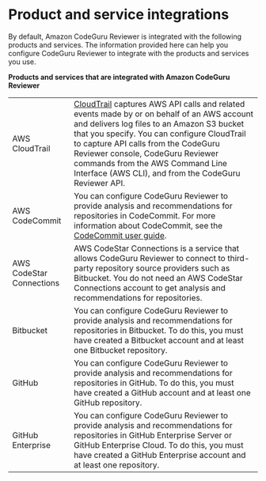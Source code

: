 # Product and service integrations<a name="integrations"></a>

By default, Amazon CodeGuru Reviewer is integrated with the following products and services\. The information provided here can help you configure CodeGuru Reviewer to integrate with the products and services you use\.


**Products and services that are integrated with Amazon CodeGuru Reviewer**  

|  |  | 
| --- |--- |
| AWS CloudTrail |  [CloudTrail](https://docs.aws.amazon.com/awscloudtrail/latest/userguide/) captures AWS API calls and related events made by or on behalf of an AWS account and delivers log files to an Amazon S3 bucket that you specify\. You can configure CloudTrail to capture API calls from the CodeGuru Reviewer console, CodeGuru Reviewer commands from the AWS Command Line Interface \(AWS CLI\), and from the CodeGuru Reviewer API\.   | 
| AWS CodeCommit |  You can configure CodeGuru Reviewer to provide analysis and recommendations for repositories in CodeCommit\.  For more information about CodeCommit, see the [CodeCommit user guide](https://docs.aws.amazon.com/codecommit/latest/userguide/welcome.html)\.   | 
| AWS CodeStar Connections |   AWS CodeStar Connections is a service that allows CodeGuru Reviewer to connect to third\-party repository source providers such as Bitbucket\. You do not need an AWS CodeStar Connections account to get analysis and recommendations for repositories\.  | 
| Bitbucket |   You can configure CodeGuru Reviewer to provide analysis and recommendations for repositories in Bitbucket\. To do this, you must have created a Bitbucket account and at least one Bitbucket repository\.   | 
| GitHub |   You can configure CodeGuru Reviewer to provide analysis and recommendations for repositories in GitHub\. To do this, you must have created a GitHub account and at least one GitHub repository\.   | 
| GitHub Enterprise |   You can configure CodeGuru Reviewer to provide analysis and recommendations for repositories in GitHub Enterprise Server or GitHub Enterprise Cloud\. To do this, you must have created a GitHub Enterprise account and at least one repository\.   | 